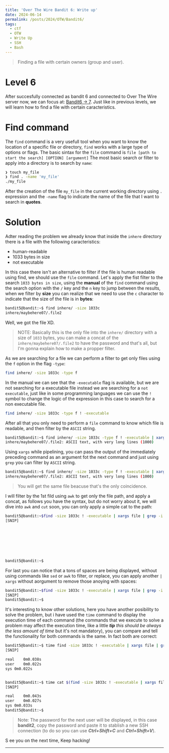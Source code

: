 ```yaml
---
title: 'Over The Wire Bandit 6: Write up'
date: 2024-06-14
permalink: /posts/2024/OTW/Bandit6/
tags:
  - ctf
  - OTW
  - Write Up
  - SSH
  - Bash
---
```


> Finding a file with certain owners (group and user).

Level 6
======
After succesfully connected as bandit 6 and connected to Over The Wire server now, we can focus at: [Bandit6 -> 7](https://overthewire.org/wargames/bandit/bandit7.html). Just like in previous levels, we will learn how to find a file with certain caracteristics.

Find command
======

The `find` command is a very usefull tool when you want to know the location of a specific file or directory, `find` works with a large type of options or flags. The basic sintax for the `file` command is `file [path to start the search] [OPTION] [argument]` The most basic search or filter to apply into a directory is to search by `name`:

```bash
❯ touch my_file
❯ find . -name 'my_file'
./my_file
```

After the creation of the file `my_file` in the current working directory using `.` expression and the `-name` flag to indicate the name of the file that I want to search in **quotes**.

Solution
======

Adter reading the problem we already know that inside the `inhere` directory there is a file with the following caracteristics:

- human-readable
- 1033 bytes in size
- not executable

In this case there isn't an alternative to filter if the file is human readable using find, we should use the `file` command. Let's apply the fist filter to the search `1033 bytes in size`, using the **manual** of the `find` command using the search option with the `/` key and the `n` key to jump between the results, when we filter by **size** you can realize that we need to use the `c` character to indicate that the size of the file is in **bytes**:

```bash
bandit5@bandit:~$ find inhere/ -size 1033c
inhere/maybehere07/.file2
```

Well, we got the file XD.

>NOTE: Basically this is the only file into the `inhere/` directory with a size of `1033` bytes, you can make a concat of the `inhere/maybehere07/.file2` to have the password and that's all, but I'm gonna explain how to make a propper filter.

As we are searching for a file we can perform a filter to get only files using the `f` option in the flag `-type`:
```bash
find inhere/ -size 1033c -type f
```

In the manual we can see that the `-executable` flag is available, but we are not searching for a executable file instead we are searching for a `not executable`, just like in some programming languages we can use the `!` symbol to change the logic of the expression in this case to search for a non executable file.
```bash
find inhere/ -size 1033c -type f ! -executable
```

After all that you only need to perform a `file` command to know which file is readable, and then filter by the `ASCII` string.

```bash
bandit5@bandit:~$ find inhere/ -size 1033c -type f ! -executable | xargs file
inhere/maybehere07/.file2: ASCII text, with very long lines (1000)
```
Using `xargs` while pipelining, you can pass the output of the immediately preceding command as an argument fot the next command and just using `grep` you can filter by `ASCII` string.

```bash
bandit5@bandit:~$ find inhere/ -size 1033c -type f ! -executable | xargs file | grep 'ASCII'
inhere/maybehere07/.file2: ASCII text, with very long lines (1000)
```

> You will get the same file beacuse that's the only coincidence.

I will filter by the 1st fild using `awk` to get only the file path, and apply a concat, as follows you have the syntax, but do not worry about it, we will dive into `awk` and `cut` soon, you can only apply a simple cat to the path:
```bash
bandit5@bandit:~$find -size 1033c ! -executable | xargs file | grep -i ASCII | awk -F: '{print $1}' | xargs cat
[SNIP]








bandit5@bandit:~$
```

For last you can notice that a tons of spaces are being displayed, without using commands like `sed` or `awk` to filter, or replace, you can apply another `| xargs` without aorgument to remove those anoying with spaces:

```bash
bandit5@bandit:~$find -size 1033c ! -executable | xargs file | grep -i ASCII | awk -F: '{print $1}' | xargs cat | xargs
[SNIP]
bandit5@bandit:~$
```

It's interesting to know other solutions, here you have another posibility to solve the problem, but i have used the `time` command to display the execution time of each command (the commands that we execute to solve a problem may affect the execution time, like a little ***tip*** *this should be always the less amount of time* but it's not mandatory), you can compare and tell the functionality for both commands is the same. In fact both are correct:
```bash
bandit5@bandit:~$ time find -size 1033c ! -executable | xargs file | grep -i ASCII | awk -F: '{print $1}' | xargs cat | xargs
[SNIP]

real	0m0.038s
user	0m0.022s
sys	0m0.022s


bandit5@bandit:~$ time cat $(find -size 1033c ! -executable | xargs file | grep -i ASCII | awk -F: '{print $1}' ) | xargs
[SNIP]

real	0m0.043s
user	0m0.027s
sys	0m0.033s
bandit5@bandit:~$
```

> Note: The password for the next user will be displayed, in this case **bandit2**, copy the password and paste it to stablish a new SSH connection (to do so you can use ***Ctrl+Shift+C*** and ***Ctrl+Shift+V***).

S ee you on the next time, Keep hacking!

------
